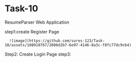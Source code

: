 # Task-10
ResumeParser Web Application


step1:create Register Page
      
      
      
      
      
      
      
      
      
      
      
      
      
      
      
      
      
      
      
      
      
      
      
      
      ![image](https://github.com/sures-123/Task-10/assets/108910767/2086d2b7-6e97-4146-8a3c-f8fc77dc9cb4)


Step2: Create Login Page
step3: 
